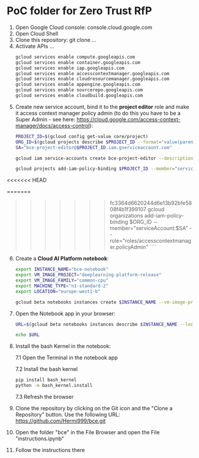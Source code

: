 # PoC folder for Zero Trust RfP

1. Open Google Cloud console: console.cloud.google.com
2. Open Cloud Shell
3. Clone this repository: git clone ...
4. Activate APIs ...
    ````bash
    gcloud services enable compute.googleapis.com
    gcloud services enable container.googleapis.com
    gcloud services enable iap.googleapis.com
    gcloud services enable accesscontextmanager.googleapis.com
    gcloud services enable cloudresourcemanager.googleapis.com
    gcloud services enable appengine.googleapis.com
    gcloud services enable sourcerepo.googleapis.com
    gcloud services enable cloudbuild.googleapis.com
    ````
5. Create new service account, bind it to the __project editor__ role and make it access context manager policy admin (to do this you have to be a Super Admin - see here: https://cloud.google.com/access-context-manager/docs/access-control):
    ````bash 
    PROJECT_ID=$(gcloud config get-value core/project)
    ORG_ID=$(gcloud projects describe $PROJECT_ID --format="value(parent.id)")
    SA="bce-project-editor@$PROJECT_ID.iam.gserviceaccount.com"

    gcloud iam service-accounts create bce-project-editor --description="Project Editor SA for Beyond Corp Enterprise" --display-name="bce_project_editor"

    gcloud projects add-iam-policy-binding $PROJECT_ID --member="serviceAccount:$SA" --role="roles/owner"
<<<<<<< HEAD

=======
    
>>>>>>> fc3364d6620244d6e13b92bfe5808f4b1f399107
    gcloud organizations add-iam-policy-binding $ORG_ID --member="serviceAccount:$SA" --role="roles/accesscontextmanager.policyAdmin"
    ````

6. Create a __Cloud AI Platform notebook__:
    ````bash 
    export INSTANCE_NAME="bce-notebook"
    export VM_IMAGE_PROJECT="deeplearning-platform-release"
    export VM_IMAGE_FAMILY="common-cpu"
    export MACHINE_TYPE="n1-standard-2"
    export LOCATION="europe-west1-b"

    gcloud beta notebooks instances create $INSTANCE_NAME --vm-image-project=$VM_IMAGE_PROJECT --vm-image-family=$VM_IMAGE_FAMILY --machine-type=$MACHINE_TYPE --location=$LOCATION --service-account=$SA
    ````

7. Open the Notebook app in your browser:
    ````bash
    URL=$(gcloud beta notebooks instances describe $INSTANCE_NAME --location=$LOCATION --format="value(metadata.proxy-url)")

    echo $URL
    ````
8. Install the bash Kernel in the notebook:
    
    7.1 Open the Terminal in the notebook app
    
    7.2 Install the bash kernel
    ````bash 
    pip install bash_kernel
    python -m bash_kernel.install
    ````
    7.3 Refresh the browser
9. Clone the repository by clicking on the Git icon and the "Clone a Repository" button. Use the following URL: https://github.com/Hermi999/bce.git
10. Open the folder "bce" in the File Browser and open the File "instructions.ipynb"
11. Follow the instructions there